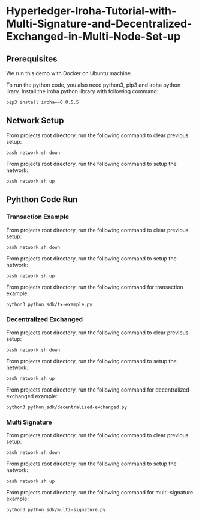 # Hyperledger-Iroha-Tutorial-with-Multi-Signature-and-Decentralized-Exchanged-in-Multi-Node-Set-up

## Prerequisites
We run this demo with Docker on Ubuntu machine.

To run the python code, you also need python3, pip3 and iroha python lirary.
Install the iroha python library with following command:
```
pip3 install iroha==0.0.5.5
```

## Network Setup
From projects root directory, run the following command to clear previous setup:
```
bash network.sh down
```
From projects root directory, run the following command to setup the network:
```
bash network.sh up
```

## Pyhthon Code Run

### Transaction Example
From projects root directory, run the following command to clear previous setup:
```
bash network.sh down
```
From projects root directory, run the following command to setup the network:
```
bash network.sh up
```
From projects root directory, run the following command for transaction example:
```
python3 python_sdk/tx-example.py
```

### Decentralized Exchanged
From projects root directory, run the following command to clear previous setup:
```
bash network.sh down
```
From projects root directory, run the following command to setup the network:
```
bash network.sh up
```
From projects root directory, run the following command for decentralized-exchanged example:
```
python3 python_sdk/decentralized-exchanged.py
```

### Multi Signature

From projects root directory, run the following command to clear previous setup:
```
bash network.sh down
```
From projects root directory, run the following command to setup the network:
```
bash network.sh up
```
From projects root directory, run the following command for multi-signature example:
```
python3 python_sdk/multi-signature.py
```